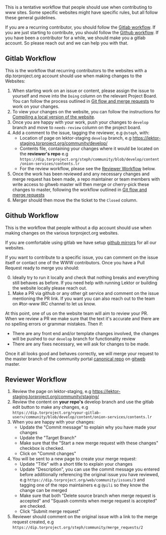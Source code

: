 This is a tentative workflow that people should use when contributing to www sites.
Some specific websites might have specific rules, but all follow these general guidelines.

If you are a recurring contributor, you should follow the [Gitlab workflow](#gitlab-workflow).
If you are just starting to contribute, you should follow the [Github workflow](#github-workflow). If you have been a contributor for a while, we should make you a gitlab account. So please reach out and we can help you with that.


## Gitlab Workflow

This is the workflow that recurring contributors to the websites with a dip.torproject.org account should use when making changes to the Websites:

1. When starting work on an issue or content, please assign the issue to yourself and move into the `Doing` column on the relevant Project Board.
You can follow the process outlined in [Git flow and merge requests](Git-flow-and-merge-requests#how-to-send-a-merge-request-or-propose-a-change) to work on your changes.
2. To view your changes on the website, you can follow the instructions for [Compiling a local version of the website](Compiling-a-local-version-of-the-website).
3. Once you are happy with your work, push your changes to `develop` branch and move to `needs-review` column on the project board.
4. Add a comment to the issue, tagging the reviewer, e.g `@steph`, with:
    - Location of page on lektor-staging `develop` branch, e.g https://lektor-staging.torproject.org/community/develop/
    - Contents file, containing your changes where it would be located on the **reviewer's repo** e.g `https://dip.torproject.org/steph/community/blob/develop/content/onion-services/contents.lr` 
    - For the review workflow, please see the [Reviewer Workflow](Our-Workflows#reviewer-workflow) below.
5. Once the work has been reviewed and any necessary changes and merge request has been made, a repo maintainer or team members with write access to gitweb master will then merge or cherry-pick these changes to master, following the workflow outlined in [Git flow and merge requests](Git-flow-and-merge-requests#how-to-use-our-git-flow)
6. Merger should then move the the ticket to the `Closed` column.


## Github Workflow

This is the workflow that people without a dip account should use when making changes on the various torproject.org websites.

If you are comfortable using gitlab we have setup [github mirrors](https://github.com/orgs/torproject/teams/web/repositories) for all our websites.

If you want to contribute to a specific issue, you can comment on the issue itself or contact one of the WWW contributors. Once you have a Pull Request ready to merge you should:

0. Ideally try to run it locally and check that nothing breaks and everything still behaves as before. If you need help with running Lektor or building the website locally please reach out.
1. Make a PR via github or any other git service and comment on the issue mentioning the PR link. If you want you can also reach out to the team on #tor-www IRC channel to let us know.

At this point, one of us on the website team will aim to review your PR.
When we review a PR we make sure that the text it's accurate and there are no spelling errors or grammar mistakes. Then if:

  - There are any front end and/or template changes involved, the changes will be pushed to our `develop` branch for functionality review
  - There are any fixes necessary, we will ask for changes to be made.

Once it all looks good and behaves correctly, we will merge your request to the master branch of the community portal [canonical repo](https://gitweb.torproject.org/project/web/community.git/) on [gitweb](https://gitweb.torproject.org/) master. 


## Reviewer Workflow

1. Review the page on lektor-staging, e.g https://lektor-staging.torproject.org/community/staging/
2. Review the content on **your repo's** develop branch and use the gitlab edit button to make any changes, e.g `https://dip.torproject.org/<your-gitlab-user>/community/blob/develop/content/onion-services/contents.lr` 
3. When you are happy with your changes:
    - Update the "Commit message" to explain why you have made your changes
    - Update the "Target Branch"
    - Make sure that the "Start a new merge request with these changes" checkbox is checked.
    - Click on "Commit changes"
4. You will be sent to a new page to create your merge request:
    - Update "Title" with a short title to explain your changes
    - Update "Description", you can use the commit message you entered before additionally referencing the original issue you have reviewed, e.g `https://dip.torproject.org/web/community/issues/3` and tagging one of the repo maintainers e.g `@pili` so they know the change can be merged
    - Make sure that both "Delete source branch when merge request is accepted" and "Squash commits when merge request is accepted" are checked.
    - Click "Submit merge request"
5. Reviewer should comment on the original issue with a link to the merge request created, e.g `https://dip.torproject.org/steph/community/merge_requests/2`

